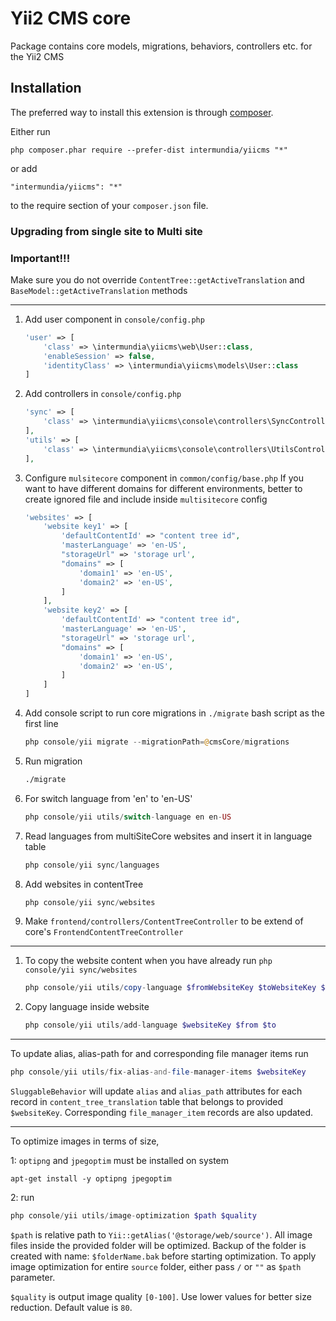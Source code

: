 Yii2 CMS core
============
Package contains core models, migrations, behaviors, controllers etc. for the Yii2 CMS

Installation
------------

The preferred way to install this extension is through [composer](http://getcomposer.org/download/).

Either run

```
php composer.phar require --prefer-dist intermundia/yiicms "*"
```

or add

```
"intermundia/yiicms": "*"
```

to the require section of your `composer.json` file.


### Upgrading from single site to Multi site

### Important!!! 

Make sure you do not override `ContentTree::getActiveTranslation` and `BaseModel::getActiveTranslation` methods 

---------------

 1. Add user component in `console/config.php`
    ```php
    'user' => [
        'class' => \intermundia\yiicms\web\User::class,
        'enableSession' => false,
        'identityClass' => \intermundia\yiicms\models\User::class
    ]
    ```

 1. Add controllers in `console/config.php`
    ```php
    'sync' => [
        'class' => \intermundia\yiicms\console\controllers\SyncController::class,
    ],
    'utils' => [
        'class' => \intermundia\yiicms\console\controllers\UtilsController::class,
    ],
    ```
    
 3. Configure `mulsitecore` component in `common/config/base.php`
    If you want to have different domains for different environments, better to create ignored file
    and include inside `multisitecore` config
    ```php
    'websites' => [
        'website key1' => [
            'defaultContentId' => "content tree id",
            'masterLanguage' => 'en-US',
            "storageUrl" => 'storage url',
            "domains" => [
                'domain1' => 'en-US',
                'domain2' => 'en-US',
            ]
        ],
        'website key2' => [
            'defaultContentId' => "content tree id",
            'masterLanguage' => 'en-US',
            "storageUrl" => 'storage url',
            "domains" => [
                'domain1' => 'en-US',
                'domain2' => 'en-US',
            ]
        ]
    ]
    ```

 1. Add console script to run core migrations in `./migrate` bash script as the first line

    ```php
    php console/yii migrate --migrationPath=@cmsCore/migrations
    ``` 
 
 1. Run migration
    ```bash 
    ./migrate
    ```    
 1. For switch language from 'en' to 'en-US' 
    ```php 
    php console/yii utils/switch-language en en-US
    ```    
     
 1. Read languages from multiSiteCore websites and insert it in language table
    ```php 
    php console/yii sync/languages 
    ```   
 1. Add websites in contentTree
    ```php 
    php console/yii sync/websites 
    ```      
 1. Make `frontend/controllers/ContentTreeController` to be extend of core's `FrontendContentTreeController`

______________________
    
     
1. To copy the website content when you have already run `php console/yii sync/websites `
    ```php 
    php console/yii utils/copy-language $fromWebsiteKey $toWebsiteKey $from $to
    ```                  
     
 1. Copy language inside website
    ```php 
    php console/yii utils/add-language $websiteKey $from $to
    ```                  
______________________
To update alias, alias-path for and corresponding file manager items
run
```php 
php console/yii utils/fix-alias-and-file-manager-items $websiteKey
```
`SluggableBehavior` will update `alias` and `alias_path` attributes for each record in `content_tree_translation` table
that belongs to provided `$websiteKey`.
Corresponding `file_manager_item` records are also updated. 
______________________
To optimize images in terms of size,

1: `optipng` and `jpegoptim` must be installed on system
``` 
apt-get install -y optipng jpegoptim
```
2: run
```php 
php console/yii utils/image-optimization $path $quality
```
`$path` is relative path to `Yii::getAlias('@storage/web/source')`. All image files inside the provided folder
will be optimized. Backup of the folder is created with name: `$folderName.bak` before starting optimization.
To apply image optimization for entire `source` folder, either pass `/` or `""` as `$path` parameter.

`$quality` is output image quality `[0-100]`. Use lower values for better size reduction. Default value is `80`.